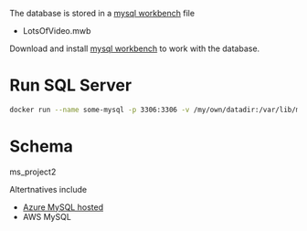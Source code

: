 The database is stored in a [mysql workbench](https://www.mysql.com/products/workbench/) file

* LotsOfVideo.mwb

Download and install [mysql workbench](https://www.mysql.com/products/workbench/) to work with the database.

# Run SQL Server

```bash
docker run --name some-mysql -p 3306:3306 -v /my/own/datadir:/var/lib/mysql -e MYSQL_ROOT_PASSWORD=my-secret-pw -d mysql:8 --character-set-server=utf8mb4 --collation-server=utf8mb4_unicode_ci
```

# Schema

ms_project2

Altertnatives include 
* [Azure MySQL hosted](https://azure.microsoft.com/en-ca/services/mysql/)
* AWS MySQL
